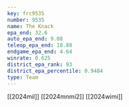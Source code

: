 ```yaml
---
key: frc9535
number: 9535
name: The Knack
epa_end: 32.6
auto_epa_end: 9.08
teleop_epa_end: 18.88
endgame_epa_end: 4.64
winrate: 0.625
district_epa_rank: 93
district_epa_percentile: 0.9484
type: Team
---
```

[[2024mil]]
[[2024mnmi2]]
[[2024wimi]]

